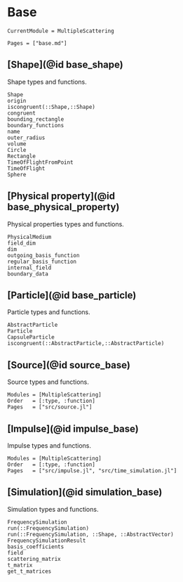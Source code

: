 # Base

```@meta
CurrentModule = MultipleScattering
```

```@contents
Pages = ["base.md"]
```

## [Shape](@id base_shape)

Shape types and functions.

```@docs
Shape
origin
iscongruent(::Shape,::Shape)
congruent
bounding_rectangle
boundary_functions
name
outer_radius
volume
Circle
Rectangle
TimeOfFlightFromPoint
TimeOfFlight
Sphere
```

## [Physical property](@id base_physical_property)

Physical properties types and functions.

```@docs
PhysicalMedium
field_dim
dim
outgoing_basis_function
regular_basis_function
internal_field
boundary_data
```

## [Particle](@id base_particle)

Particle types and functions.

```@docs
AbstractParticle
Particle
CapsuleParticle
iscongruent(::AbstractParticle,::AbstractParticle)
```

## [Source](@id source_base)

Source types and functions.

```@autodocs
Modules = [MultipleScattering]
Order   = [:type, :function]
Pages   = ["src/source.jl"]
```

## [Impulse](@id impulse_base)

Impulse types and functions.

```@autodocs
Modules = [MultipleScattering]
Order   = [:type, :function]
Pages   = ["src/impulse.jl", "src/time_simulation.jl"]
```


## [Simulation](@id simulation_base)

Simulation types and functions.

```@docs
FrequencySimulation
run(::FrequencySimulation)
run(::FrequencySimulation, ::Shape, ::AbstractVector)
FrequencySimulationResult
basis_coefficients
field
scattering_matrix
t_matrix
get_t_matrices
```
